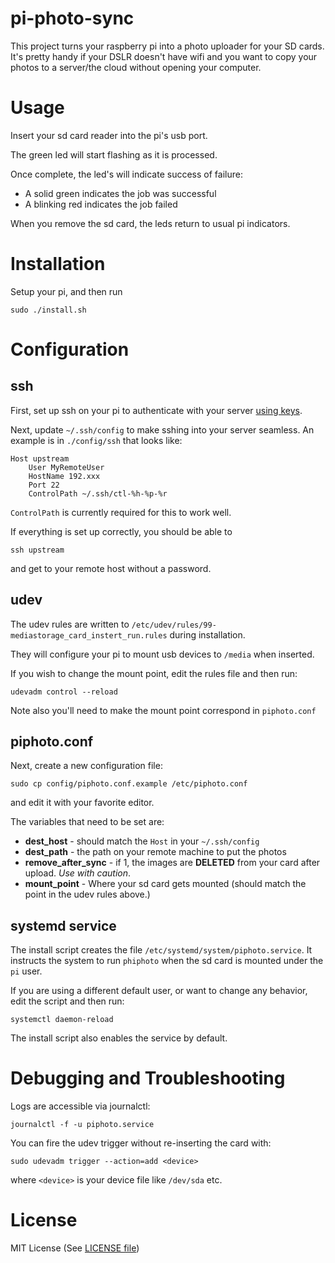 # pi-photo-sync
This project turns your raspberry pi into a photo uploader for your SD cards. It's pretty handy if your DSLR doesn't have wifi and you want to copy your photos to a server/the cloud without opening your computer.

# Usage

Insert your sd card reader into the pi's usb port.

The green led will start flashing as it is processed.

Once complete, the led's will indicate success of failure:
* A solid green indicates the job was successful
* A blinking red indicates the job failed

When you remove the sd card, the leds return to usual pi indicators.

# Installation
Setup your pi, and then run
```
sudo ./install.sh
```

# Configuration

## ssh
First, set up ssh on your pi to authenticate with your server [using keys](https://www.tecmint.com/ssh-passwordless-login-using-ssh-keygen-in-5-easy-steps/).

Next, update `~/.ssh/config` to make sshing into your server seamless. An example is in `./config/ssh` that looks like:

```
Host upstream
    User MyRemoteUser
    HostName 192.xxx
    Port 22
    ControlPath ~/.ssh/ctl-%h-%p-%r
```

`ControlPath` is currently required for this to work well.

If everything is set up correctly, you should be able to

```ssh upstream```

and get to your remote host without a password.

## udev
The udev rules are written to `/etc/udev/rules/99-mediastorage_card_instert_run.rules` during installation. 

They will configure your pi to mount usb devices to `/media` when inserted.

If you wish to change the mount point, edit the rules file and then run:
```
udevadm control --reload
```
Note also you'll need to make the mount point correspond in `piphoto.conf`

## piphoto.conf

Next, create a new configuration file:
```
sudo cp config/piphoto.conf.example /etc/piphoto.conf
```
and edit it with your favorite editor.

The variables that need to be set are:
* **dest_host** - should match the `Host` in your `~/.ssh/config`
* **dest_path** - the path on your remote machine to put the photos
* **remove_after_sync** - if 1, the images are **DELETED** from your card after upload. _Use with caution_.
* **mount_point** - Where your sd card gets mounted (should match the point in the udev rules above.)

## systemd service
The install script creates the file `/etc/systemd/system/piphoto.service`. It instructs the system to run `phiphoto` when the sd card is mounted under the `pi` user.

If you are using a different default user, or want to change any behavior, edit the script and then run:

```
systemctl daemon-reload
```

The install script also enables the service by default.

# Debugging and Troubleshooting
Logs are accessible via journalctl:
```
journalctl -f -u piphoto.service
```

You can fire the udev trigger without re-inserting the card with:
```
sudo udevadm trigger --action=add <device>
```
where `<device>` is your device file like `/dev/sda` etc.

# License
MIT License (See [LICENSE file](LICENSE))